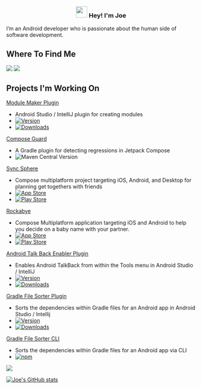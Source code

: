 <!-- Heading -->
<h3 align="center"><img src = "https://em-content.zobj.net/source/animated-noto-color-emoji/356/waving-hand_1f44b.gif" width = 30px> Hey! I'm Joe</h3>

I’m an Android developer who is passionate about the human side of software development.

## Where To Find Me

<a href="https://joetr.com"><img src="https://img.shields.io/badge/website-joetr.com-green"></a>
<a href="https://blog.joetr.com"><img src="https://img.shields.io/badge/blog-blog.joetr.com-blue"></a>

## Projects I'm Working On

[Module Maker Plugin](https://github.com/j-roskopf/ModuleMakerPlugin) 
* Android Studio / IntelliJ plugin for creating modules
* [![Version](https://img.shields.io/jetbrains/plugin/v/21724.svg)](https://plugins.jetbrains.com/plugin/21724)
* [![Downloads](https://img.shields.io/jetbrains/plugin/d/21724.svg)](https://plugins.jetbrains.com/plugin/21724)

[Compose Guard](https://github.com/j-roskopf/ComposeGuard)
* A Gradle plugin for detecting regressions in Jetpack Compose
* ![Maven Central Version](https://img.shields.io/maven-central/v/com.joetr.compose.guard/com.joetr.compose.guard.gradle.plugin)

[Sync Sphere](https://github.com/j-roskopf/SyncSphere)
* Compose multiplatform project targeting iOS, Android, and Desktop for planning get togethers with friends
* [![App Store](https://img.shields.io/itunes/v/6471382890)](https://apps.apple.com/us/app/sync-sphere/id6471382890)
* [![Play Store](https://img.shields.io/badge/Android-3DDC84?logo=android)](https://play.google.com/store/apps/details?id=com.joetr.sync.sphere&hl=en&gl=US)

[Rockabye](https://github.com/j-roskopf/Rockabye)
* Compose Multiplatform application targeting iOS and Android to help you decide on a baby name with your partner.
* [![App Store](https://img.shields.io/itunes/v/6474103446)](https://apps.apple.com/us/app/rockabye/id6474103446)
* [![Play Store](https://img.shields.io/badge/Android-3DDC84?logo=android)](https://play.google.com/store/apps/details?id=com.joetr.bundle&hl=en&gl=US)

[Android Talk Back Enabler Plugin](https://github.com/j-roskopf/AndroidStudioTalkBackPlugin)
* Enables Android TalkBack from within the Tools menu in Android Studio / IntelliJ
* [![Version](https://img.shields.io/jetbrains/plugin/v/14229.svg)](https://plugins.jetbrains.com/plugin/14229)
* [![Downloads](https://img.shields.io/jetbrains/plugin/d/14229.svg)](https://plugins.jetbrains.com/plugin/14229)

[Gradle File Sorter Plugin](https://github.com/j-roskopf/GradleFileSorterPlugin)
* Sorts the dependencies within Gradle files for an Android app in Android Studio / Intellij
* [![Version](https://img.shields.io/jetbrains/plugin/v/21846.svg)](https://plugins.jetbrains.com/plugin/21846)
* [![Downloads](https://img.shields.io/jetbrains/plugin/d/21846.svg)](https://plugins.jetbrains.com/plugin/21846)

[Gradle File Sorter CLI](https://github.com/j-roskopf/GradleFileSorter)
* Sorts the dependencies within Gradle files for an Android app via CLI
* [![npm](https://img.shields.io/npm/v/gradle-file-sorter)](https://www.npmjs.com/package/gradle-file-sorter)

<a href="#"><img src="https://img.shields.io/github/stars/j-roskopf?style=social"></a>

[![Joe's GitHub stats](https://github-readme-stats.vercel.app/api?username=j-roskopf)](https://github.com/anuraghazra/github-readme-stats)

 
